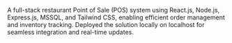  A full-stack restaurant Point of Sale (POS) system using React.js, Node.js, Express.js, MSSQL, and Tailwind CSS, enabling efficient order management and inventory tracking. Deployed the solution locally on localhost for seamless integration and real-time updates.
